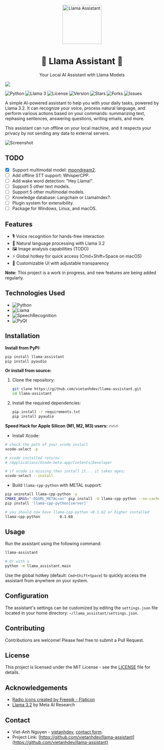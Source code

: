 <p align="center">
  <img alt="Llama Assistant" style="width: 128px; max-width: 100%; height: auto;" src="https://raw.githubusercontent.com/vietanhdev/llama-assistant/refs/heads/main/logo.png"/>
  <h1 align="center">🌟 Llama Assistant 🌟</h1>
  <p align="center">Your Local AI Assistant with Llama Models</p>
</p>

![](https://user-images.githubusercontent.com/18329471/234640541-a6a65fbc-d7a5-4ec3-9b65-55305b01a7aa.png)

![Python](https://img.shields.io/badge/python-3.8%2B-blue.svg)
![Llama 3](https://img.shields.io/badge/Llama-3-green.svg)
![License](https://img.shields.io/badge/license-MIT-orange.svg)
![Version](https://img.shields.io/badge/version-0.1.0-red.svg)
![Stars](https://img.shields.io/github/stars/vietanhdev/llama-assistant.svg)
![Forks](https://img.shields.io/github/forks/vietanhdev/llama-assistant.svg)
![Issues](https://img.shields.io/github/issues/vietanhdev/llama-assistant.svg)

A simple AI-powered assistant to help you with your daily tasks, powered by Llama 3.2. It can recognize your voice, process natural language, and perform various actions based on your commands: summarizing text, rephasing sentences, answering questions, writing emails, and more.

This assistant can run offline on your local machine, and it respects your privacy by not sending any data to external servers.

![Screenshot](https://raw.githubusercontent.com/vietanhdev/llama-assistant/refs/heads/main/screenshot.png)

## TODO

- [x] Support multimodal model: [moondream2](https://huggingface.co/vikhyatk/moondream2).
- [ ] Add offline STT support: WhisperCPP.
- [ ] Add wake word detection: "Hey Llama!".
- [ ] Support 5 other text models.
- [ ] Support 5 other multimodal models.
- [ ] Knowledge database: Langchain or LlamaIndex?.
- [ ] Plugin system for extensibility.
- [ ] Package for Windows, Linux, and macOS.

## Features

- 🎙️ Voice recognition for hands-free interaction
- 💬 Natural language processing with Llama 3.2
- 🖼️ Image analysis capabilities (TODO)
- ⚡ Global hotkey for quick access (Cmd+Shift+Space on macOS)
- 🎨 Customizable UI with adjustable transparency

**Note:** This project is a work in progress, and new features are being added regularly.

## Technologies Used

- ![Python](https://img.shields.io/badge/Python-3.8%2B-blue?style=flat-square&logo=python&logoColor=white)
- ![Llama](https://img.shields.io/badge/Llama-3.2-yellow?style=flat-square&logo=meta&logoColor=white)
- ![SpeechRecognition](https://img.shields.io/badge/SpeechRecognition-3.8-green?style=flat-square&logo=google&logoColor=white)
- ![PyQt](https://img.shields.io/badge/PyQt-6-41CD52?style=flat-square&logo=qt&logoColor=white)

## Installation

**Install from PyPI:**

```bash
pip install llama-assistant
pip install pyaudio
```

**Or install from source:**

1. Clone the repository:

   ```bash
   git clone https://github.com/vietanhdev/llama-assistant.git
   cd llama-assistant
   ```

2. Install the required dependencies:

   ```bash
   pip install -r requirements.txt
   pip install pyaudio
   ```

**Speed Hack for Apple Silicon (M1, M2, M3) users:** 🔥🔥🔥

- Install Xcode:

```bash
# check the path of your xcode install 
xcode-select -p

# xcode installed returns
# /Applications/Xcode-beta.app/Contents/Developer

# if xcode is missing then install it... it takes ages;
xcode-select --install
```

- Build `llama-cpp-python` with METAL support:

```bash
pip uninstall llama-cpp-python -y
CMAKE_ARGS="-DGGML_METAL=on" pip install -U llama-cpp-python --no-cache-dir
pip install 'llama-cpp-python[server]'

# you should now have llama-cpp-python v0.1.62 or higher installed
llama-cpp-python         0.1.68
```

## Usage

Run the assistant using the following command:

```bash
llama-assistant

# Or with a
python -m llama_assistant.main
```

Use the global hotkey (default: `Cmd+Shift+Space`) to quickly access the assistant from anywhere on your system.

## Configuration

The assistant's settings can be customized by editing the `settings.json` file located in your home directory: `~/llama_assistant/settings.json`.

## Contributing

Contributions are welcome! Please feel free to submit a Pull Request.

## License

This project is licensed under the MIT License - see the [LICENSE](LICENSE) file for details.

## Acknowledgements

- [Radio icons created by Freepik - Flaticon](https://www.flaticon.com/free-icons/radio)
- [Llama 3.2](https://github.com/facebookresearch/llama) by Meta AI Research

## Contact

- Viet-Anh Nguyen - [vietanhdev](https://github.com/vietanhdev), [contact form](https://www.vietanh.dev/contact).
- Project Link: [https://github.com/vietanhdev/llama-assistant](https://github.com/vietanhdev/llama-assistant)
